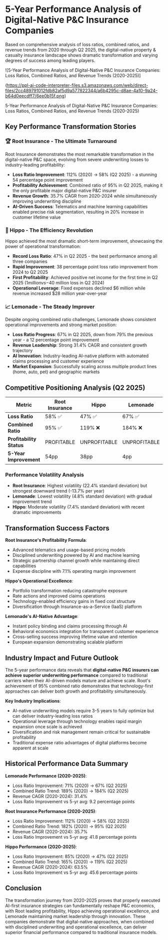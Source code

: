 # 5-Year Performance Analysis of Digital-Native P&C Insurance Companies

Based on comprehensive analysis of loss ratios, combined ratios, and revenue trends from 2020 through Q2 2025, the digital-native property & casualty insurance landscape shows dramatic transformation and varying degrees of success among leading players.

![5-Year Performance Analysis of Digital-Native P\&C Insurance Companies: Loss Ratios, Combined Ratios, and Revenue Trends (2020-2025)]

(https://ppl-ai-code-interpreter-files.s3.amazonaws.com/web/direct-files/2cc489791012fdb82af5d9a577822344/a6b4295c-d8ae-4a10-9a24-b64d0eecdff7/6ee0b15f.png)

5-Year Performance Analysis of Digital-Native P\&C Insurance Companies: Loss Ratios, Combined Ratios, and Revenue Trends (2020-2025)

## Key Performance Transformation Stories

### 🏆 Root Insurance - The Ultimate Turnaround
Root Insurance demonstrates the most remarkable transformation in the digital-native P&C space, evolving from severe underwriting losses to industry-leading profitability:

- **Loss Ratio Improvement**: 112% (2020) → 58% (Q2 2025) - a stunning 54 percentage point improvement
- **Profitability Achievement**: Combined ratio of 95% in Q2 2025, making it the only profitable major digital-native P&C insurer
- **Revenue Growth**: 35.7% CAGR from 2020-2024 while simultaneously improving underwriting discipline
- **AI-Driven Success**: Telematics and machine learning capabilities enabled precise risk segmentation, resulting in 20% increase in customer lifetime value

### 🚀 Hippo - The Efficiency Revolution  
Hippo achieved the most dramatic short-term improvement, showcasing the power of operational transformation:

- **Record Loss Ratio**: 47% in Q2 2025 - the best performance among all three companies
- **Rapid Improvement**: 38 percentage point loss ratio improvement from 2024 to Q2 2025
- **First Profitability**: Achieved positive net income for the first time in Q2 2025 ($1 million vs -$40 million loss in Q2 2024)
- **Operational Leverage**: Fixed expenses declined $6 million while revenue increased $28 million year-over-year

### 📈 Lemonade - The Steady Improver
Despite ongoing combined ratio challenges, Lemonade shows consistent operational improvements and strong market position:

- **Loss Ratio Progress**: 67% in Q2 2025, down from 79% the previous year - a 12 percentage point improvement
- **Revenue Leadership**: Strong 31.4% CAGR and consistent growth trajectory
- **AI Innovation**: Industry-leading AI-native platform with automated claims processing and customer experience
- **Market Expansion**: Successfully scaling across multiple product lines (home, auto, pet) and geographic markets

## Competitive Positioning Analysis (Q2 2025)

| Metric | Root Insurance | Hippo | Lemonade | Industry Benchmark |
|--------|----------------|-------|----------|-------------------|
| **Loss Ratio** | 58% ✅ | 47% ✅ | 67% ✅ | 60-70% |
| **Combined Ratio** | 95% ✅ | 119% ❌ | 184% ❌ | 95-100% |
| **Profitability Status** | PROFITABLE | UNPROFITABLE | UNPROFITABLE | <100% = Profitable |
| **5-Year Improvement** | 54pp | 38pp | 4pp | - |

### Performance Volatility Analysis
- **Root Insurance**: Highest volatility (22.4% standard deviation) but strongest downward trend (-13.7% per year)
- **Lemonade**: Lowest volatility (4.8% standard deviation) with gradual improvement trend
- **Hippo**: Moderate volatility (7.4% standard deviation) with recent dramatic improvements

## Transformation Success Factors

**Root Insurance's Profitability Formula**:
- Advanced telematics and usage-based pricing models
- Disciplined underwriting powered by AI and machine learning
- Strategic partnership channel growth while maintaining direct capabilities
- Expense discipline with 7.1% operating margin improvement

**Hippo's Operational Excellence**:
- Portfolio transformation reducing catastrophe exposure
- Rate actions and improved claims operations
- Technology-enabled efficiency gains in fixed cost structure
- Diversification through Insurance-as-a-Service (IaaS) platform

**Lemonade's AI-Native Advantage**:
- Instant policy binding and claims processing through AI
- Behavioral economics integration for transparent customer experience
- Cross-selling success improving lifetime value and retention
- European expansion demonstrating scalable platform

## Industry Impact and Future Outlook

The 5-year performance data reveals that **digital-native P&C insurers can achieve superior underwriting performance** compared to traditional carriers when their AI-driven models mature and achieve scale. Root's achievement of 95% combined ratio demonstrates that technology-first approaches can deliver both growth and profitability simultaneously.

**Key Industry Implications**:
- AI-native underwriting models require 3-5 years to fully optimize but can deliver industry-leading loss ratios
- Operational leverage through technology enables rapid margin expansion once scale is achieved  
- Diversification and risk management remain critical for sustainable profitability
- Traditional expense ratio advantages of digital platforms become apparent at scale

## Historical Performance Data Summary

**Lemonade Performance (2020-2025)**:
- Loss Ratio Improvement: 71% (2020) → 67% (Q2 2025)
- Combined Ratio Trend: 189% (2020) → 184% (Q2 2025)
- Revenue CAGR (2020-2024): 31.4%
- Loss Ratio Improvement vs 5-yr avg: 9.2 percentage points

**Root Insurance Performance (2020-2025)**:
- Loss Ratio Improvement: 112% (2020) → 58% (Q2 2025)
- Combined Ratio Trend: 182% (2020) → 95% (Q2 2025)
- Revenue CAGR (2020-2024): 35.7%
- Loss Ratio Improvement vs 5-yr avg: 41.8 percentage points

**Hippo Performance (2020-2025)**:
- Loss Ratio Improvement: 85% (2020) → 47% (Q2 2025)
- Combined Ratio Trend: 165% (2020) → 119% (Q2 2025)
- Revenue CAGR (2020-2024): 63.5%
- Loss Ratio Improvement vs 5-yr avg: 45.6 percentage points

## Conclusion

The transformation journey from 2020-2025 proves that properly executed AI-first insurance strategies can fundamentally reshape P&C economics, with Root leading profitability, Hippo achieving operational excellence, and Lemonade maintaining market leadership through innovation. These companies demonstrate that digital-native approaches, when combined with disciplined underwriting and operational excellence, can deliver superior financial performance compared to traditional insurance models.
